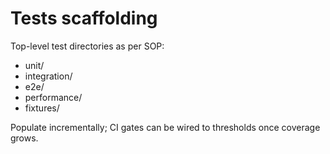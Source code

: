# Tests scaffolding

Top-level test directories as per SOP:

- unit/
- integration/
- e2e/
- performance/
- fixtures/

Populate incrementally; CI gates can be wired to thresholds once coverage grows.

